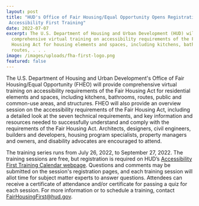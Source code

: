 ```yaml
---
layout: post
title: "HUD's Office of Fair Housing/Equal Opportunity Opens Registration for
 Accessibility First Training"
date: 2022-07-07
excerpt: The U.S. Department of Housing and Urban Development (HUD) will provide
  comprehensive virtual training on accessibility requirements of the Fair
  Housing Act for housing elements and spaces, including kitchens, bathrooms,
  routes, . . .
image: /images/uploads/fha-first-logo.png
featured: false
---
```

The U.S. Department of Housing and Urban Development's Office of Fair Housing/Equal Opportunity (FHEO) will provide comprehensive virtual training on accessibility requirements of the Fair Housing Act for residential elements and spaces, including kitchens, bathrooms, routes, public and common-use areas, and structures. FHEO will also provide an overview session on the accessibility requirements of the Fair Housing Act, including a detailed look at the seven technical requirements, and key information and resources needed to successfully understand and comply with the requirements of the Fair Housing Act. Architects, designers, civil engineers, builders and developers, housing program specialists, property managers and owners, and disability advocates are encouraged to attend.

The training series runs from July 26, 2022, to September 27, 2022. The training sessions are free, but registration is required on HUD’s [Accessibility First Training Calendar webpage](https://www.hud.gov/program_offices/fair_housing_equal_opp/accessibility_first_training_calendar). Questions and comments may be submitted on the session's registration pages, and each training session will allot time for subject matter experts to answer questions. Attendees can receive a certificate of attendance and/or certificate for passing a quiz for each session. For more information or to schedule a training, contact [FairHousingFirst@hud.gov](mailto:FairHousingFirst@hud.gov).
